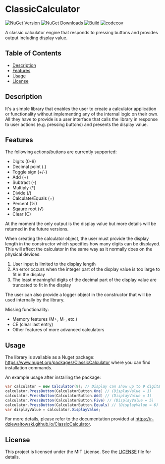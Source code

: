 # ClassicCalculator

[![NuGet Version](https://img.shields.io/nuget/v/ClassicCalculator.svg)](https://www.nuget.org/packages/ClassicCalculator/)
[![NuGet Downloads](https://img.shields.io/nuget/dt/ClassicCalculator.svg)](https://www.nuget.org/packages/ClassicCalculator/)
[![Build](https://github.com/r-dziewaltowski/ClassicCalculator/actions/workflows/dotnet.yml/badge.svg)](https://github.com/r-dziewaltowski/ClassicCalculator/actions/workflows/dotnet.yml)
[![codecov](https://codecov.io/gh/r-dziewaltowski/ClassicCalculator/branch/main/graph/badge.svg)](https://codecov.io/gh/r-dziewaltowski/ClassicCalculator)

A classic calculator engine that responds to pressing buttons and provides output including display value.

## Table of Contents
- [Description](#description)
- [Features](#features)
- [Usage](#usage)
- [License](#license)

## Description
It's a simple library that enables the user to create a calculator application or functionality without implementing any of the internal logic on their own. All they have to provide is a user interface that calls the library in response to user actions (e.g. pressing buttons) and presents the display value.

## Features
The following actions/buttons are currently supported:
- Digits (0-9)
- Decimal point (.)
- Toggle sign (+/-)
- Add (+)
- Subtract (-)
- Multiply (*)
- Divide (/)
- Calculate/Equals (=)
- Percent (%)
- Sqaure root (√)
- Clear (C)

At the moment the only output is the display value but more details will be returned in the future versions.

When creating the calculator object, the user must provide the display length in the constructor which specifies how many digits can be displayed. This will affect the calculator in the same way as it normally does on the physical devices:
1) User input is limited to the display length
2) An error occurs when the integer part of the display value is too large to fit in the display
3) The least meaningful digits of the decimal part of the display value are truncated to fit in the display 

The user can also provide a logger object in the constructor that will be used internally by the library.

Missing functionality:
- Memory features (M+, M-, etc.)
- CE (clear last entry)
- Other features of more advanced calculators

## Usage
The library is available as a Nuget package: https://www.nuget.org/packages/ClassicCalculator where you can find installation commands.

An example usage after installing the package:
```csharp
var calculator = new Calculator(9); // Display can show up to 9 digits (DisplayValue = 0)
calculator.PressButton(CalculatorButton.One) // (DisplayValue = 1)
calculator.PressButton(CalculatorButton.Add) // (DisplayValue = 1)
calculator.PressButton(CalculatorButton.Five) // (DisplayValue = 5)
calculator.PressButton(CalculatorButton.Equals) // (DisplayValue = 6)
var displayValue = calculator.DisplayValue; 
```

For more details, please refer to the documentation provided at https://r-dziewaltowski.github.io/ClassicCalculator.

## License
This project is licensed under the MIT License. See the [LICENSE](LICENSE) file for details.

